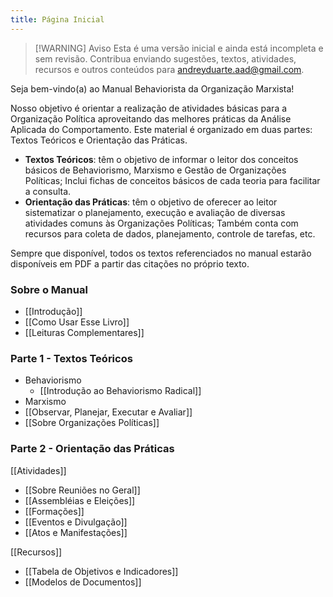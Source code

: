 ```yaml
---
title: Página Inicial
---
```

> [!WARNING] Aviso
> Esta é uma versão inicial e ainda está incompleta e sem revisão. Contribua enviando sugestões, textos, atividades, recursos e outros conteúdos para andreyduarte.aad@gmail.com.

Seja bem-vindo(a) ao Manual Behaviorista da Organização Marxista!

Nosso objetivo é orientar a realização de atividades básicas para a Organização Política aproveitando das melhores práticas da Análise Aplicada do Comportamento. Este material é organizado em duas partes: Textos Teóricos e Orientação das Práticas. 

* **Textos Teóricos**: têm o objetivo de informar o leitor dos conceitos básicos de Behaviorismo, Marxismo e Gestão de Organizações Políticas; Inclui fichas de conceitos básicos de cada teoria para facilitar a consulta.
* **Orientação das Práticas**: têm o objetivo de oferecer ao leitor  sistematizar o planejamento, execução e avaliação de diversas atividades comuns às Organizações Políticas; Também conta com recursos para coleta de dados, planejamento, controle de tarefas, etc.

Sempre que disponível, todos os textos referenciados no manual estarão disponíveis em PDF a partir das citações no próprio texto.
### Sobre o Manual
* [[Introdução]]
* [[Como Usar Esse Livro]]
* [[Leituras Complementares]]
### Parte 1 - Textos Teóricos
* Behaviorismo
	* [[Introdução ao Behaviorismo Radical]]
* Marxismo
* [[Observar, Planejar, Executar e Avaliar]]
* [[Sobre Organizações Políticas]]
### Parte 2 - Orientação das Práticas
[[Atividades]]
* [[Sobre Reuniões no Geral]]
* [[Assembléias e Eleições]]
* [[Formações]]
* [[Eventos e Divulgação]]
* [[Atos e Manifestações]]

[[Recursos]]
* [[Tabela de Objetivos e Indicadores]]
* [[Modelos de Documentos]]